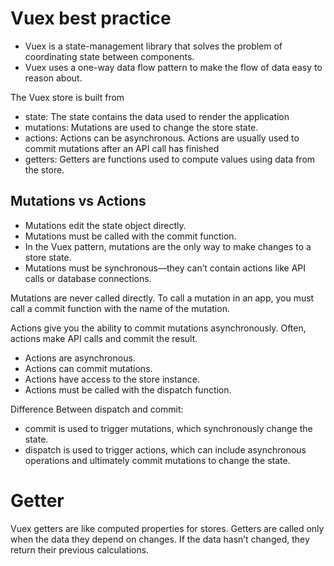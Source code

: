 
# Vuex best practice


- Vuex is a state-management library that solves the problem of coordinating state between components.
- Vuex uses a one-way data flow pattern to make the flow of data easy to reason about.

The Vuex store is built from 
- state: The state contains the data used to render the application
- mutations: Mutations are used to change the store state.
- actions: Actions can be asynchronous. Actions are usually used to commit mutations after an API call has finished 
- getters: Getters are functions used to compute values using data from the store.


## Mutations vs Actions
- Mutations edit the state object directly.
- Mutations must be called with the commit function.
- In the Vuex pattern, mutations are the only way to make changes to a store state.
- Mutations must be synchronous—they can’t contain actions like API calls or database connections.

Mutations are never called directly. To call a mutation in an app, you must call a commit
function with the name of the mutation.

Actions give you the ability to commit mutations asynchronously. Often, actions
make API calls and commit the result.
- Actions are asynchronous.
- Actions can commit mutations.
- Actions have access to the store instance.
- Actions must be called with the dispatch function.

Difference Between dispatch and commit:
- commit is used to trigger mutations, which synchronously change the state.
- dispatch is used to trigger actions, which can include asynchronous operations and ultimately commit mutations to change the state.


# Getter
Vuex getters are like computed properties for stores.
Getters are called only when the data they depend on changes. If the data hasn’t
changed, they return their previous calculations.